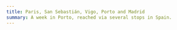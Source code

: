 ```yaml
---
title: Paris, San Sebastián, Vigo, Porto and Madrid
summary: A week in Porto, reached via several stops in Spain.
---
```

